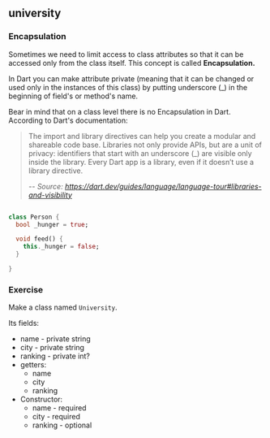 ## university

### Encapsulation

Sometimes we need to limit access to class attributes so that it can be accessed only from the class itself. This concept is called **Encapsulation.**

In Dart you can make attribute private (meaning that it can be changed or used only in the instances of this class) by putting underscore (_) in the beginning of field's or method's name.


Bear in mind that on a class level there is no Encapsulation in Dart. According to Dart's documentation:

> The import and library directives can help you create a modular and shareable code base. Libraries not only provide APIs, but are a unit of privacy: identifiers that start with an underscore (_) are visible only inside the library. Every Dart app is a library, even if it doesn’t use a library directive.
>
> -- <cite>Source: https://dart.dev/guides/language/language-tour#libraries-and-visibility</cite>

```dart

class Person {
  bool _hunger = true;

  void feed() {
    this._hunger = false;
  }

}
```

### **Exercise**

Make a class named `University`.

Its fields:

- name - private string
- city - private string
- ranking - private int?
- getters:
  - name
  - city
  - ranking
- Constructor:
  - name - required
  - city - required
  - ranking - optional
